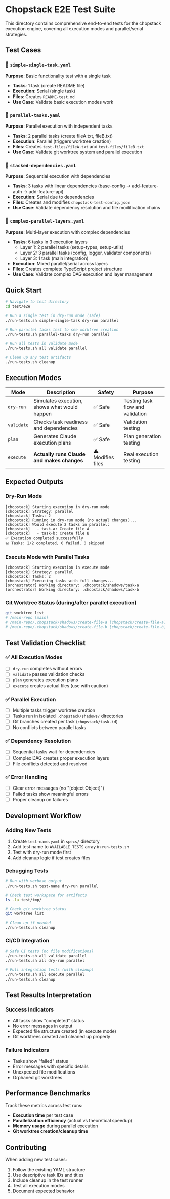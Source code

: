 # Chopstack E2E Test Suite

This directory contains comprehensive end-to-end tests for the chopstack execution engine, covering all execution modes and parallel/serial strategies.

## Test Cases

### 🔹 `simple-single-task.yaml`
**Purpose**: Basic functionality test with a single task
- **Tasks**: 1 task (create README file)
- **Execution**: Serial (single task)
- **Files**: Creates `README-test.md`
- **Use Case**: Validate basic execution modes work

### 🔹 `parallel-tasks.yaml`
**Purpose**: Parallel execution with independent tasks
- **Tasks**: 2 parallel tasks (create fileA.txt, fileB.txt)
- **Execution**: Parallel (triggers worktree creation)
- **Files**: Creates `test-files/fileA.txt` and `test-files/fileB.txt`
- **Use Case**: Validate git worktree system and parallel execution

### 🔹 `stacked-dependencies.yaml`
**Purpose**: Sequential execution with dependencies
- **Tasks**: 3 tasks with linear dependencies (base-config → add-feature-auth → add-feature-api)
- **Execution**: Serial due to dependencies
- **Files**: Creates and modifies `chopstack-test-config.json`
- **Use Case**: Validate dependency resolution and file modification chains

### 🔹 `complex-parallel-layers.yaml`
**Purpose**: Multi-layer execution with complex dependencies
- **Tasks**: 6 tasks in 3 execution layers
  - Layer 1: 2 parallel tasks (setup-types, setup-utils)
  - Layer 2: 3 parallel tasks (config, logger, validator components)
  - Layer 3: 1 task (main integration)
- **Execution**: Mixed parallel/serial across layers
- **Files**: Creates complete TypeScript project structure
- **Use Case**: Validate complex DAG execution and layer management

## Quick Start

```bash
# Navigate to test directory
cd test/e2e

# Run a single test in dry-run mode (safe)
./run-tests.sh simple-single-task dry-run parallel

# Run parallel tasks test to see worktree creation
./run-tests.sh parallel-tasks dry-run parallel

# Run all tests in validate mode
./run-tests.sh all validate parallel

# Clean up any test artifacts
./run-tests.sh cleanup
```

## Execution Modes

| Mode | Description | Safety | Purpose |
|------|-------------|---------|---------|
| `dry-run` | Simulates execution, shows what would happen | ✅ Safe | Testing task flow and validation |
| `validate` | Checks task readiness and dependencies | ✅ Safe | Validation testing |
| `plan` | Generates Claude execution plans | ✅ Safe | Plan generation testing |
| `execute` | **Actually runs Claude and makes changes** | ⚠️ Modifies files | Real execution testing |

## Expected Outputs

### Dry-Run Mode
```
[chopstack] Starting execution in dry-run mode
[chopstack] Strategy: parallel
[chopstack] Tasks: 2
[chopstack] Running in dry-run mode (no actual changes)...
[chopstack] Would execute 2 tasks in parallel:
[chopstack]   - task-a: Create file A
[chopstack]   - task-b: Create file B
✅ Execution completed successfully
📊 Tasks: 2/2 completed, 0 failed, 0 skipped
```

### Execute Mode with Parallel Tasks
```
[chopstack] Starting execution in execute mode
[chopstack] Strategy: parallel
[chopstack] Tasks: 2
[chopstack] Executing tasks with full changes...
[orchestrator] Working directory: .chopstack/shadows/task-a
[orchestrator] Working directory: .chopstack/shadows/task-b
```

### Git Worktree Status (during/after parallel execution)
```bash
git worktree list
# /main-repo [main]
# /main-repo/.chopstack/shadows/create-file-a [chopstack/create-file-a]
# /main-repo/.chopstack/shadows/create-file-b [chopstack/create-file-b]
```

## Test Validation Checklist

### ✅ All Execution Modes
- [ ] `dry-run` completes without errors
- [ ] `validate` passes validation checks
- [ ] `plan` generates execution plans
- [ ] `execute` creates actual files (use with caution)

### ✅ Parallel Execution
- [ ] Multiple tasks trigger worktree creation
- [ ] Tasks run in isolated `.chopstack/shadows/` directories
- [ ] Git branches created per task (`chopstack/task-id`)
- [ ] No conflicts between parallel tasks

### ✅ Dependency Resolution
- [ ] Sequential tasks wait for dependencies
- [ ] Complex DAG creates proper execution layers
- [ ] File conflicts detected and resolved

### ✅ Error Handling
- [ ] Clear error messages (no "[object Object]")
- [ ] Failed tasks show meaningful errors
- [ ] Proper cleanup on failures

## Development Workflow

### Adding New Tests
1. Create `test-name.yaml` in `specs/` directory
2. Add test name to `AVAILABLE_TESTS` array in `run-tests.sh`
3. Test with dry-run mode first
4. Add cleanup logic if test creates files

### Debugging Tests
```bash
# Run with verbose output
./run-tests.sh test-name dry-run parallel

# Check test workspace for artifacts
ls -la test/tmp/

# Check git worktree status
git worktree list

# Clean up if needed
./run-tests.sh cleanup
```

### CI/CD Integration
```bash
# Safe CI tests (no file modifications)
./run-tests.sh all validate parallel
./run-tests.sh all dry-run parallel

# Full integration tests (with cleanup)
./run-tests.sh all execute parallel
./run-tests.sh cleanup
```

## Test Results Interpretation

### Success Indicators
- All tasks show "completed" status
- No error messages in output
- Expected file structure created (in execute mode)
- Git worktrees created and cleaned up properly

### Failure Indicators
- Tasks show "failed" status
- Error messages with specific details
- Unexpected file modifications
- Orphaned git worktrees

## Performance Benchmarks

Track these metrics across test runs:
- **Execution time** per test case
- **Parallelization efficiency** (actual vs theoretical speedup)
- **Memory usage** during parallel execution
- **Git worktree creation/cleanup time**

## Contributing

When adding new test cases:
1. Follow the existing YAML structure
2. Use descriptive task IDs and titles
3. Include cleanup in the test runner
4. Test all execution modes
5. Document expected behavior
